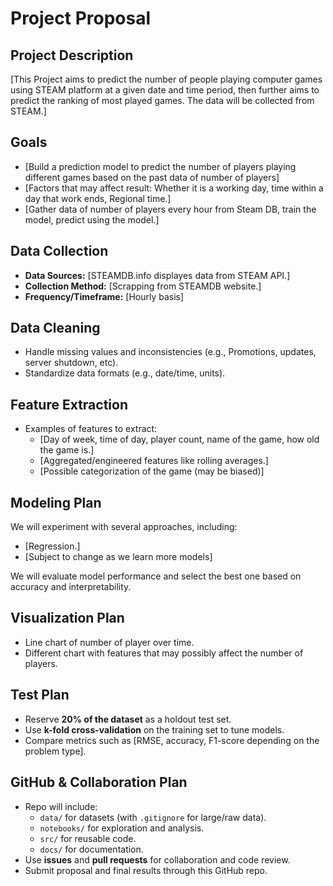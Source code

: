 # Project Proposal

## Project Description
[This Project aims to predict the number of people playing computer games using STEAM platform at a given date and time period, then further aims to predict the ranking of most played games. The data will be collected from STEAM.]

## Goals
- [Build a prediction model to predict the number of players playing different games based on the past data of number of players]
- [Factors that may affect result: Whether it is a working day, time within a day that work ends, Regional time.]
- [Gather data of number of players every hour from Steam DB, train the model, predict using the model.]

## Data Collection
- **Data Sources:** [STEAMDB.info displayes data from STEAM API.]
- **Collection Method:** [Scrapping from STEAMDB website.]
- **Frequency/Timeframe:** [Hourly basis]

## Data Cleaning
- Handle missing values and inconsistencies (e.g., Promotions, updates, server shutdown, etc).   
- Standardize data formats (e.g., date/time, units).   

## Feature Extraction
- Examples of features to extract:  
  - [Day of week, time of day, player count, name of the game, how old the game is.]  
  - [Aggregated/engineered features like rolling averages.]
  - [Possible categorization of the game (may be biased)]

## Modeling Plan
We will experiment with several approaches, including:  
- [Regression.]   
- [Subject to change as we learn more models]  

We will evaluate model performance and select the best one based on accuracy and interpretability.  

## Visualization Plan
- Line chart of number of player over time.  
- Different chart with features that may possibly affect the number of players.   

## Test Plan
- Reserve **20% of the dataset** as a holdout test set.  
- Use **k-fold cross-validation** on the training set to tune models.  
- Compare metrics such as [RMSE, accuracy, F1-score depending on the problem type].  

## GitHub & Collaboration Plan
- Repo will include:  
  - `data/` for datasets (with `.gitignore` for large/raw data).  
  - `notebooks/` for exploration and analysis.  
  - `src/` for reusable code.  
  - `docs/` for documentation.  
- Use **issues** and **pull requests** for collaboration and code review.  
- Submit proposal and final results through this GitHub repo.  
